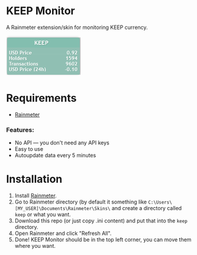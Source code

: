 # KEEP Monitor
A Rainmeter extension/skin for monitoring KEEP currency.

![Widget Preview](https://raw.githubusercontent.com/kinrokinro/keep-monitor/master/demo.png)

# Requirements
 * [Rainmeter](https://www.rainmeter.net)
 
### Features:

 * No API — you don't need any API keys
 * Easy to use
 * Autoupdate data every 5 minutes

# Installation

 1. Install [Rainmeter](https://www.rainmeter.net).
 2. Go to Rainmeter directory (by default it something like `C:\Users\[MY_USER]\Documents\Rainmeter\Skins\` and create a directory called `keep` or what you want.
 3. Download this repo (or just copy .ini content) and put that into the `keep` directory.
 4. Open Rainmeter and click "Refresh All".
 5. Done! KEEP Monitor should be in the top left corner, you can move them where you want.
